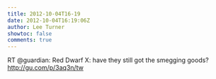 ```yaml
---
title: 2012-10-04T16-19
date: 2012-10-04T16:19:06Z
author: Lee Turner
showtoc: false
comments: true
---
```


RT @guardian: Red Dwarf X: have they still got the smegging goods? http://gu.com/p/3aq3n/tw


